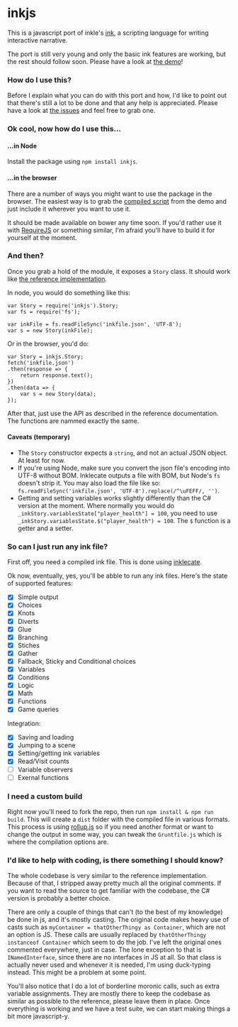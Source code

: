 # inkjs

This is a javascript port of inkle's [ink](https://github.com/inkle/ink), a scripting language for writing interactive narrative.

The port is still very young and only the basic ink features are working, but the rest should follow soon. Please have a look at [the demo](http://yannick-lohse.fr/inkjs/)!

### How do I use this?

Before I explain what you can do with this port and how, I'd like to point out that there's still a lot to be done and that any help is appreciated. Please have a look at [the issues](https://github.com/y-lohse/inkjs/issues) and feel free to grab one.

### Ok cool, now how do I use this…

#### …in Node

Install the package using `npm install inkjs`.

#### …in the browser

There are a number of ways you might want to use the package in the browser. The easiest way is to grab the [compiled script](http://yannick-lohse.fr/inkjs/ink.iife.js) from the demo and just include it wherever you want to use it.

It should be made available on bower any time soon. If you'd rather use it with [RequireJS](http://requirejs.org/) or something similar, I'm afraid you'll have to build it for yourself at the moment.

### And then?

Once you grab a hold of the module, it exposes a `Story` class. It should work like [the reference implementation](https://github.com/inkle/ink/blob/master/Documentation/RunningYourInk.md).

In node, you would do something like this:

```
var Story = require('inkjs').Story;
var fs = require('fs');

var inkFile = fs.readFileSync('inkfile.json', 'UTF-8');
var s = new Story(inkFile);
```

Or in the browser, you'd do:

```
var Story = inkjs.Story;
fetch('inkfile.json')
.then(response => {
	return response.text();
})
.then(data => {
	var s = new Story(data);
});
```

After that, just use the API as described in the reference documentation. The functions are nammed exactly the same.

#### Caveats (temporary)

- The `Story` constructor expects a `string`, and not an actual JSON object. At least for now.
- If you're using Node, make sure you convert the json file's encoding into UTF-8 without BOM. Inklecate outputs a file with BOM, but Node's `fs` doesn't strip it. You may also load the file like so: `fs.readFileSync('inkfile.json', 'UTF-8').replace(/^\uFEFF/, '')`.
- Getting and setting variables works slightly differently than the C# version at the moment. Where normally you would do `_inkStory.variablesState["player_health"] = 100`, you need to use `_inkStory.variablesState.$("player_health") = 100`. The `$` function is a getter and a setter.

### So can I just run any ink file?

First off, you need a compiled ink file. This is done using [inklecate](https://github.com/inkle/ink#using-inklecate-on-the-command-line).

Ok now, eventually, yes, you'll be abble to run any ink files. Here's the state of supported features:

- [x] Simple output
- [x] Choices
- [x] Knots
- [x] Diverts
- [x] Glue
- [x] Branching
- [x] Stiches
- [x] Gather
- [x] Fallback, Sticky and Conditional choices
- [x] Variables
- [x] Conditions
- [x] Logic
- [x] Math
- [x] Functions
- [x] Game queries

Integration:

- [x] Saving and loading
- [x] Jumping to a scene
- [x] Setting/getting ink variables
- [x] Read/Visit counts
- [ ] Variable observers
- [ ] Exernal functions

### I need a custom build

Right now you'll need to fork the repo, then run `npm install & npm run build`. This will create a `dist` folder with the compiled file in various formats. This process is using [rollup.js](http://rollupjs.org/) so if you need another format or want to change the output in some way, you can tweak the `Gruntfile.js` which is where the compilation options are. 

### I'd like to help with coding, is there something I should know?

The whole codebase is very similar to the reference implementation. Because of that, I stripped away pretty much all the original comments. If you want to read the source to get familiar with the codebase, the C# version is probably a better choice.

There are only a couple of things that can't (to the best of my knowledge) be done in js, and it's mostly casting. The original code makes heavy use of casts such as `myContainer = thatOtherThingy as Container`, which are not an option is JS. These calls are usually replaced by `thatOtherThingy instanceof Container` which seem to do the job. I've left the original ones commented everywhere, just in case.
The lone exception to that is `INamedInterface`, since there are no interfaces in JS at all. So that class is actually never used and whenever it is needed, I'm using duck-typing instead. This might be a problem at some point.

You'll also notice that I do a lot of borderline moronic calls, such as extra variable assignments. They are mostly there to keep the codebase as similar as possible to the reference, please leave them in place. Once everything is working and we have a test suite, we can start making things a bit more javascript-y. 
